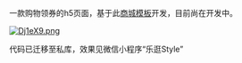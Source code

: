 
一款购物领券的h5页面，基于此[商城模板](https://ext.dcloud.net.cn/plugin?id=267)开发，目前尚在开发中。

[![Dj1eX9.png](https://s3.ax1x.com/2020/12/06/Dj1eX9.png)](https://imgchr.com/i/Dj1eX9)

代码已迁移至私库，效果见微信小程序“乐逛Style”
